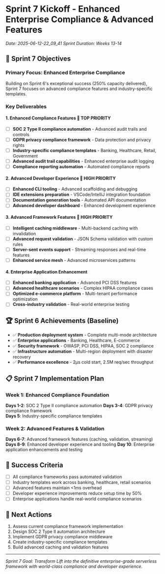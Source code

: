 # Sprint 7 Kickoff - Enhanced Enterprise Compliance & Advanced Features
*Date: 2025-06-12-22_09_41*
*Sprint Duration: Weeks 13-14*

## 🎯 Sprint 7 Objectives

### Primary Focus: Enhanced Enterprise Compliance
Building on Sprint 6's exceptional success (250% capacity delivered), Sprint 7 focuses on advanced compliance features and industry-specific templates.

### Key Deliverables

#### 1. Enhanced Compliance Features 🔴 TOP PRIORITY
- [ ] **SOC 2 Type II compliance automation** - Advanced audit trails and controls
- [ ] **GDPR privacy compliance framework** - Data protection and privacy rights
- [ ] **Industry-specific compliance templates** - Banking, Healthcare, Retail, Government
- [ ] **Advanced audit trail capabilities** - Enhanced enterprise audit logging
- [ ] **Compliance reporting automation** - Automated compliance reports

#### 2. Advanced Developer Experience 🔴 HIGH PRIORITY  
- [ ] **Enhanced CLI tooling** - Advanced scaffolding and debugging
- [ ] **IDE extensions preparation** - VSCode/IntelliJ integration foundation
- [ ] **Documentation generation tools** - Automated API documentation
- [ ] **Advanced developer dashboard** - Enhanced development experience

#### 3. Advanced Framework Features 🔴 HIGH PRIORITY
- [ ] **Intelligent caching middleware** - Multi-backend caching with invalidation
- [ ] **Advanced request validation** - JSON Schema validation with custom rules
- [ ] **Server-sent events support** - Streaming responses and real-time features
- [ ] **Enhanced service mesh** - Advanced microservices patterns

#### 4. Enterprise Application Enhancement
- [ ] **Enhanced banking application** - Advanced PCI DSS features
- [ ] **Advanced healthcare scenarios** - Complex HIPAA compliance cases
- [ ] **Optimized e-commerce platform** - Multi-tenant performance optimization
- [ ] **Cross-industry validation** - Real-world enterprise testing

## 🏆 Sprint 6 Achievements (Baseline)
- ✅ **Production deployment system** - Complete multi-mode architecture
- ✅ **Enterprise applications** - Banking, Healthcare, E-commerce
- ✅ **Security framework** - OWASP, PCI DSS, HIPAA, SOC 2 compliance
- ✅ **Infrastructure automation** - Multi-region deployment with disaster recovery
- ✅ **Performance excellence** - 2µs cold start, 2.5M req/sec throughput

## 📋 Sprint 7 Implementation Plan

### Week 1: Enhanced Compliance Foundation
**Days 1-2**: SOC 2 Type II compliance automation
**Days 3-4**: GDPR privacy compliance framework  
**Days 5**: Industry-specific compliance templates

### Week 2: Advanced Features & Validation
**Days 6-7**: Advanced framework features (caching, validation, streaming)
**Days 8-9**: Enhanced developer experience and tooling
**Day 10**: Enterprise application enhancements and testing

## 🎯 Success Criteria
- [ ] All compliance frameworks pass automated validation
- [ ] Industry templates work across banking, healthcare, retail scenarios
- [ ] Advanced features maintain <1ms overhead
- [ ] Developer experience improvements reduce setup time by 50%
- [ ] Enterprise applications handle real-world compliance scenarios

## 🚀 Next Actions
1. Assess current compliance framework implementation
2. Design SOC 2 Type II automation architecture
3. Implement GDPR privacy compliance middleware
4. Create industry-specific compliance templates
5. Build advanced caching and validation features

---
*Sprint 7 Goal: Transform Lift into the definitive enterprise-grade serverless framework with world-class compliance and developer experience.* 